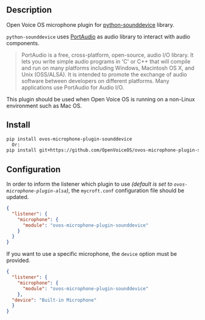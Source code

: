 ## Description

Open Voice OS microphone plugin for [python-sounddevice](https://github.com/spatialaudio/python-sounddevice/) library.

`python-sounddevice` uses [PortAudio](http://www.portaudio.com/) as audio library to interact with audio components.

> PortAudio is a free, cross-platform, open-source, audio I/O library.  It lets you write simple audio programs in 'C' or C++ that will compile and run on many platforms including Windows, Macintosh OS X, and Unix (OSS/ALSA). It is intended to promote the exchange of audio software between developers on different platforms. Many applications use PortAudio for Audio I/O.

This plugin should be used when Open Voice OS is running on a non-Linux environment such as Mac OS.

## Install

```bash
pip install ovos-microphone-plugin-sounddevice
  Or:
pip install git+https://github.com/OpenVoiceOS/ovos-microphone-plugin-sounddevice.git
```

## Configuration

In order to inform the listener which plugin to use *(default is set to `ovos-microphone-plugin-alsa`)*, the `mycroft.conf` configuration file should be updated.

```json
{
  "listener": {
    "microphone": {
      "module": "ovos-microphone-plugin-sounddevice"
    }
  }
}
```

If you want to use a specific microphone, the `device` option must be provided.

```json
{
  "listener": {
    "microphone": {
      "module": "ovos-microphone-plugin-sounddevice"
    },
  "device": "Built-in Microphone"
  }
}
```